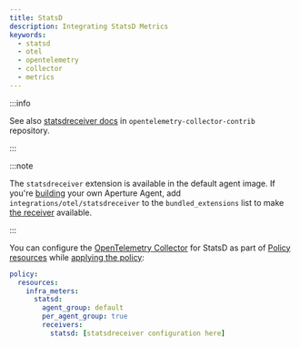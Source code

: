 ```yaml
---
title: StatsD
description: Integrating StatsD Metrics
keywords:
  - statsd
  - otel
  - opentelemetry
  - collector
  - metrics
---
```


:::info

See also [statsdreceiver docs][receiver] in `opentelemetry-collector-contrib`
repository.

:::

:::note

The `statsdreceiver` extension is available in the default agent image. If
you're [building][build] your own Aperture Agent, add
`integrations/otel/statsdreceiver` to the `bundled_extensions` list to make [the
receiver][receiver] available.

:::

You can configure the [OpenTelemetry Collector][opentelemetry-collector] for
StatsD as part of [Policy resources][policy-resources] while [applying the
policy][applying-policy]:

```yaml
policy:
  resources:
    infra_meters:
      statsd:
        agent_group: default
        per_agent_group: true
        receivers:
          statsd: [statsdreceiver configuration here]
```

[build]: /reference/aperturectl/build/agent/agent.md
[receiver]:
  https://github.com/open-telemetry/opentelemetry-collector-contrib/tree/main/receiver/statsdreceiver
[opentelemetry-collector]: /reference/configuration/spec.md#telemetry-collector
[applying-policy]: /use-cases/use-cases.md
[policy-resources]: /reference/configuration/spec.md#resources
